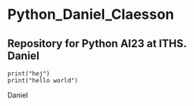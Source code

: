 # Python_Daniel_Claesson
Repository for Python AI23 at ITHS.\
**Daniel**
---
````
print("hej")
print("hello world")
``````
Daniel
